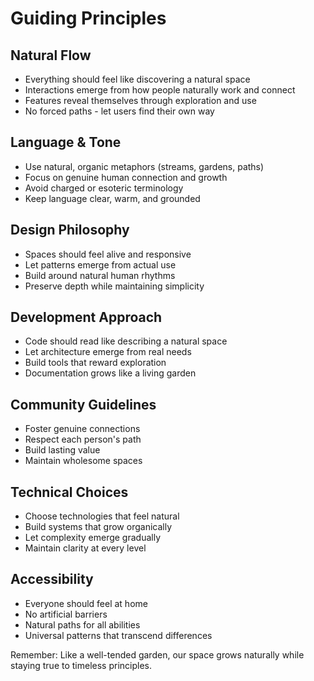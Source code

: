 # Guiding Principles

## Natural Flow
- Everything should feel like discovering a natural space
- Interactions emerge from how people naturally work and connect
- Features reveal themselves through exploration and use
- No forced paths - let users find their own way

## Language & Tone
- Use natural, organic metaphors (streams, gardens, paths)
- Focus on genuine human connection and growth
- Avoid charged or esoteric terminology
- Keep language clear, warm, and grounded

## Design Philosophy
- Spaces should feel alive and responsive
- Let patterns emerge from actual use
- Build around natural human rhythms
- Preserve depth while maintaining simplicity

## Development Approach
- Code should read like describing a natural space
- Let architecture emerge from real needs
- Build tools that reward exploration
- Documentation grows like a living garden

## Community Guidelines
- Foster genuine connections
- Respect each person's path
- Build lasting value
- Maintain wholesome spaces

## Technical Choices
- Choose technologies that feel natural
- Build systems that grow organically
- Let complexity emerge gradually
- Maintain clarity at every level

## Accessibility
- Everyone should feel at home
- No artificial barriers
- Natural paths for all abilities
- Universal patterns that transcend differences

Remember: Like a well-tended garden, our space grows naturally while staying true to timeless principles. 
